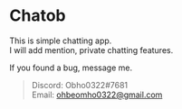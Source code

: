 # Chatob

This is simple chatting app.  
I will add mention, private chatting features.

If you found a bug, message me.  
> Discord: Obho0322#7681  
> Email: ohbeomho0322@gmail.com
